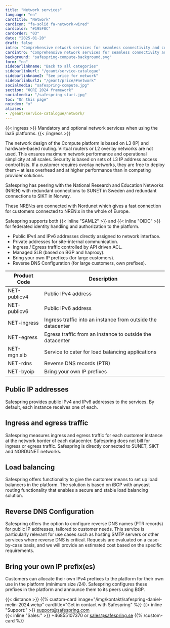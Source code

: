 ```yaml
---
title: "Network services"
language: "en"
cardtitle: "Network"
cardicon: "fa-solid fa-network-wired"
cardcolor: "#195F8C"
cardorder: "03"
date: "2025-01-20"
draft: false
intro: "Comprehensive network services for seamless connectivity and control, including public/private IP addresses, secure traffic management, load balancing, and advanced options for large-scale users."
cardintro: "Comprehensive network services for seamless connectivity and control."
background: "safespring-compute-background.svg"
form: "no"
sidebarlinkname: "Back to all categories"
sidebarlinkurl: "/geant/service-catalogue"
sidebarlinkname2: "See price for network"
sidebarlinkurl2: "/geant/price/#network"
socialmedia: "safespring-compute.jpg"
section: "OCRE 2024 framework"
socialmedia: "/safespring-start.jpg"
toc: "On this page"
noindex: "x"
aliases:
- /geant/service-catalogue/network/
---
```


{{< ingress >}}
Mandatory and optional network services when using the IaaS platforms.
{{< /ingress >}}

The network design of the Compute platform is based on L3 (IP) and hardware-based routing. Virtual routers or L2 overlay networks are not used. This ensures maximum network performance and operational simplicity at all scales. Security is based on sets of L3 IP address access control lists. If a customer requires overlay networks, they are free to deploy them – at less overhead and at higher performance than in competing provider solutions.

Safespring has peering with the National Research and Education Networks (NREN) with redundant connections to SUNET in Sweden and redundant connections to SIKT in Norway.

These NREN:s are connected with Nordunet which gives a fast connection for customers connected to NREN:s in the whole of Europe.

Safespring supports both {{< inline "SAML2" >}} and {{< inline "OIDC" >}} for federated identity handling and authorization to the platform.

- Public IPv4 and IPv6 addresses directly assigned to network interface.
- Private addresses for site-internal communication.
- Ingress / Egress traffic controlled by API driven ACL.
- Managed SLB (based on BGP and haproxy).
- Bring your own IP prefixes (for large customers).
- Reverse DNS Configuration (for large customers, own prefixes).

| Product Code | Description                                                  |
| ------------ | ------------------------------------------------------------ |
| NET-publicv4 | Public IPv4 address                                          |
| NET-publicv6 | Public IPv6 address                                          |
| NET-ingress  | Ingress traffic into an instance from outside the datacenter |
| NET-egress   | Egress traffic from an instance to outside the datacenter    |
| NET-mgn.slb  | Service to cater for load balancing applications             |
| NET-rdns     | Reverse DNS records (PTR)                                    |
| NET-byoip    | Bring your own IP prefixes                                   |

## Public IP addresses

Safespring provides public IPv4 and IPv6 addresses to the services. By default, each instance receives one of each.

## Ingress and egress traffic

Safespring measures ingress and egress traffic for each customer instance at the network border of each datacenter. Safespring does not bill for ingress or egress traffic. Safespring is directly connected to SUNET, SIKT and NORDUNET networks.

## Load balancing

Safespring offers functionality to give the customer means to set up load balancers in the platform. The solution is based on iBGP with anycast routing functionality that enables a secure and stable load balancing solution.

## Reverse DNS Configuration

Safespring offers the option to configure reverse DNS names (PTR records) for public IP addresses, tailored to customer needs. This service is particularly relevant for use cases such as hosting SMTP servers or other services where reverse DNS is critical. Requests are evaluated on a case-by-case basis, and we will provide an estimated cost based on the specific requirements.

## Bring your own IP prefix(es)

Customers can allocate their own IPv4 prefixes to the platform for their own use in the platform (minimum size /24). Safespring configures these prefixes in the platform and announce them to its peers using BGP.

{{< distance >}}
{{% custom-card image="/img/kontakt/safespring-daniel-melin-2024.webp" cardtitle="Get in contact with Safespring" %}}
{{< inline "Support:" >}} support@safespring.com  
{{< inline "Sales:" >}} +46855107370 or sales@safespring.se
{{% /custom-card %}}

